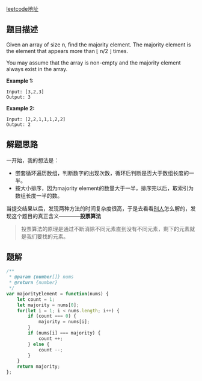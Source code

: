 [leetcode地址](https://leetcode.com/problems/majority-element/)
## 题目描述
Given an array of size n, find the majority element. The majority element is the element that appears more than ⌊ n/2 ⌋ times.

You may assume that the array is non-empty and the majority element always exist in the array.

**Example 1:**

```
Input: [3,2,3]
Output: 3
```
**Example 2:**  
```
Input: [2,2,1,1,1,2,2]
Output: 2
```

## 解题思路

一开始，我的想法是：  
- 嵌套循环遍历数组，判断数字的出现次数，循环后判断是否大于数组长度的一半。
- 按大小排序，因为majority element的数量大于一半，排序完以后，取索引为数组长度一半的数。

当提交结果以后，发现两种方法的时间复杂度很高，于是去看看[别人](https://github.com/azl397985856/leetcode/blob/master/problems/169.majority-element.md)怎么解的，发现这个题目的真正含义————**投票算法**

> 投票算法的原理是通过不断消除不同元素直到没有不同元素，剩下的元素就是我们要找的元素。

## 题解
```js
/**
 * @param {number[]} nums
 * @return {number}
 */
var majorityElement = function(nums) {
    let count = 1;
    let majority = nums[0];
    for(let i = 1; i < nums.length; i++) {
        if (count === 0) {
            majority = nums[i];
        }
        if (nums[i] === majority) {
            count ++;
        } else {
            count --;
        }
    }
    return majority;
};
```